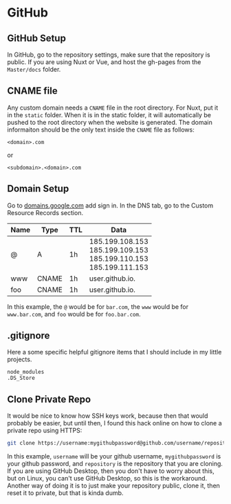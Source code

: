 # GitHub

## GitHub Setup

In GitHub, go to the repository settings, make sure that the repository is public. If you are using Nuxt or Vue, and host the gh-pages from the `Master/docs` folder.

## CNAME file

Any custom domain needs a `CNAME` file in the root directory. For Nuxt, put it in the `static` folder. When it is in the static folder, it will automatically be pushed to the root directory when the website is generated. The domain informaiton should be the only text inside the `CNAME` file as follows:

```
<domain>.com
```

or

```
<subdomain>.<domain>.com
```

## Domain Setup

Go to [domains.google.com](https://domains.google.com) add sign in. In the DNS tab, go to the Custom Resource Records section.

| Name | Type  | TTL | Data                                                                           |
| ---- | ----- | --- | ------------------------------------------------------------------------------ |
| @    | A     | 1h  | 185.199.108.153<br />185.199.109.153<br />185.199.110.153<br />185.199.111.153 |
| www  | CNAME | 1h  | user.github.io.                                                                |
| foo  | CNAME | 1h  | user.github.io.                                                                |

In this example, the `@` would be for `bar.com`, the `www` would be for `www.bar.com`, and `foo` would be for `foo.bar.com`.

## .gitignore

Here a some specific helpful gitignore items that I should include in my little projects.

```gitignore
node_modules
.DS_Store
```

## Clone Private Repo

It would be nice to know how SSH keys work, because then that would probably be easier, but until then, I found this hack online on how to clone a private repo using HTTPS:

``` bash
git clone https://username:mygithubpassword@github.com/username/repository.git
```

In this example, `username` will be your github username, `mygithubpassword` is your github password, and `repository` is the repository that you are cloning. If you are using GitHub Desktop, then you don't have to worry about this, but on Linux, you can't use GitHub Desktop, so this is the workaround. Another way of doing it is to just make your repository public, clone it, then reset it to private, but that is kinda dumb.